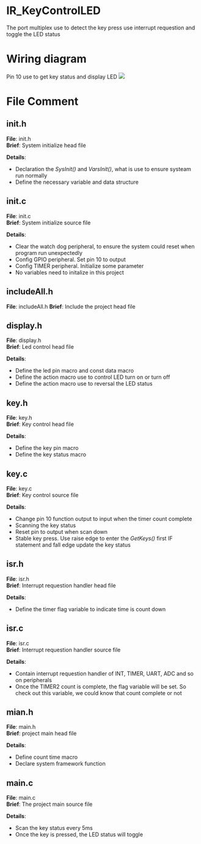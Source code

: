 # IR_KeyControlLED
The port multiplex use to detect the key press use interrupt requestion and toggle the LED status 

# Wiring diagram
Pin 10 use to get key status and display LED
![](../photo/wiring-diagram-2.jpg)

# File Comment
## init.h
**File**: init.h  
**Brief**: System initialize head file

**Details**:  
- Declaration the *SysInit()* and *VarsInit()*, what is use to ensure systeam run normally 
- Define the necessary variable and data structure

## init.c
**File**: init.c  
**Brief**: System initialize source file

**Details**:
- Clear the watch dog peripheral, to ensure the  system could reset when program run unexpectedly
- Config GPIO peripheral. Set pin 10 to output
- Config TIMER peripheral. Initialize some parameter 
- No variables need to initalize in this project

## includeAll.h
**File**: includeAll.h 
**Brief**: Include the project head file

## display.h
**File**: display.h  
**Brief**: Led control head file

**Details**:
- Define the led pin macro and const data macro
- Define the action macro use to control LED turn on or turn off
- Define the action macro use to reversal the LED status

## key.h
**File**: key.h  
**Brief**: Key control head file

**Details**:
- Define the key pin macro
- Define the key status macro

## key.c
**File**: key.c  
**Brief**: Key control source file

**Details**:
- Change pin 10 function output to input when the timer count complete 
- Scanning the key status
- Reset pin to output when scan down 
- Stable key press. Use raise edge to enter the *GetKeys()* first IF statement and fall edge update the key status

## isr.h
**File**: isr.h  
**Brief**: Interrupt requestion handler head file

**Details**:
- Define the timer flag variable to indicate time is count down

## isr.c
**File**: isr.c  
**Brief**: Interrupt requestion handler source file

**Details**:
- Contain interrupt requestion handler of INT, TIMER, UART, ADC and so on peripherals 
- Once the TIMER2 count is complete, the flag variable will be set. So check out this variable, we could know that count complete or not 

## mian.h
**File**: main.h  
**Brief**: project main head file

**Details**: 
- Define count time macro
- Declare system framework function

## main.c
**File**: main.c  
**Brief**: The project main source file

**Details**: 
- Scan the key status every 5ms
- Once the key is pressed, the LED status will toggle 
